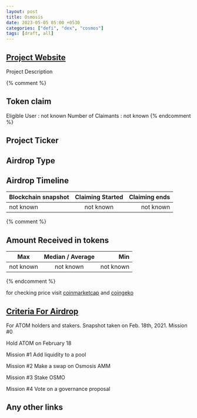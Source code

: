 ```yaml
---
layout: post
title: Osmosis
date: 2023-05-05 05:00 +0530
categories: ["defi", "dex", "cosmos"]
tags: [draft, all]
---
```


## [Project Website](https://airdrop.osmosis.zone/)

Project Description

{% comment %}

## Token claim

Eligible User : not known
Number of Claimants : not known
{% endcomment %}

## Project Ticker

## Airdrop Type

## Airdrop Timeline

| Blockchain snapshot | Claiming Started | Claiming ends |
| ------------------- | :--------------: | ------------: |
| not known           |    not known     |     not known |

{% comment %}

## Amount Received in tokens

| Max       | Median / Average |       Min |
| --------- | :--------------: | --------: |
| not known |    not known     | not known |

{% endcomment %}

for checking price visit [coinmarketcap](https://coinmarketcap.com/currencies/) and [coingeko](https://www.coingecko.com/en/coins/)

## [Criteria For Airdrop](https://web.archive.org/web/20210707063335/https://app.osmosis.zone/airdrop)

For ATOM holders and stakers. Snapshot taken on Feb. 18th, 2021.
Mission #0

Hold ATOM on February 18

Mission #1
Add liquidity to a pool

Mission #2
Make a swap on Osmosis AMM

Mission #3
Stake OSMO

Mission #4
Vote on a governance proposal

## Any other links
